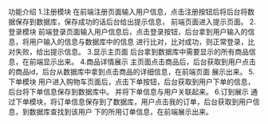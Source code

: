 功能介绍
1.注册模块
    在前端注册页面输入用户信息，点击注册按钮后将后台将数据保存到数据库，保存成功的话后台给出提示信息，
    前端页面进入提示页面。
2.登录模块
    前端登录页面输入用户信息后，点击登录按钮，后台拿到用户输入的信息，将用户输入的信息与数据库中的信息
    进行比对，比对成功，则正常登录，比对失败，给出提示信息。
3.显示主页面
    后台拿到数据库中需要显示的所有商品信息，在前端显示出来。
4.商品详情展示
    主页面点击商品后，后台获取到用户点击的商品id，后台从数据库中拿到点击商品的详细信息，在前端页面
    展示出来。
5.下单模块
    用户进入购物车页面后，点击下单按钮，后台获取到用户下单的信息，后台将下单信息保存到数据库中。
    并将下单信息与用户关联起来。
6.订到展示
    通过下单模块，将订单信息保存到了数据库，用户点击我的订单，后台获取到用户信息，到数据库查找到该用户
    下的所用订单信息，在前端展示出来。
    
        
    